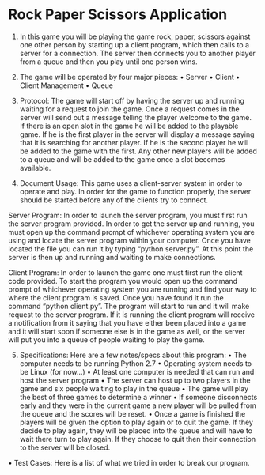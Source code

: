 # Rock Paper Scissors Application

1)	In this game you will be playing the game rock, paper, scissors against one other person by starting up a client program, which then calls to a server for a connection.  The server then connects you to another player from a queue and then you play until one person wins.

2)	The game will be operated by four major pieces:
•	Server
•	Client
•	Client Management
•	Queue

3)	Protocol: 
The game will start off by having the server up and running waiting for a request to join the game.  Once a request comes in the server will send out a message telling the player welcome to the game.  If there is an open slot in the game he will be added to the playable game.  If he is the first player in the server will display a message saying that it is searching for another player.  If he is the second player he will be added to the game with the first.  Any other new players will be added to a queue and will be added to the game once a slot becomes available.

4)	Document Usage:
This game uses a client-server system in order to operate and play.  In order for the game to function properly, the server should be started before any of the clients try to connect.

Server Program:
In order to launch the server program, you must first run the server program provided.  In order to get the server up and running, you must open up the command prompt of whichever operating system you are using and locate the server program within your computer.  Once you have located the file you can run it by typing “python server.py”.  At this point the server is then up and running and waiting to make connections.


Client Program:
In order to launch the game one must first run the client code provided.  To start the program you would open up the command prompt of whichever operating system you are running and find your way to where the client program is saved.  Once you have found it run the command “python client.py”.  The program will start to run and it will make request to the server program.  If it is running the client program will receive a notification from it saying that you have either been placed into a game and it will start soon if someone else is in the game as well, or the server will put you into a queue of people waiting to play the game.

5)	Specifications:
Here are a few notes/specs about this program:
•	The computer needs to be running Python 2.7
•	Operating system needs to be Linux (for now…)
•	At least one computer is needed that can run and host the server program
•	The server can host up to two players in the game and six people waiting to play in the queue
•	The game will play the best of three games to determine a winner
•	If someone disconnects early and they were in the current game a new player will be pulled from the queue and the scores will be reset.
•	Once a game is finished the players will be given the option to play again or to quit the game.  If they decide to play again, they will be placed into the queue and will have to wait there turn to play again.  If they choose to quit then their connection to the server will be closed.

•	Test Cases:
Here is a list of what we tried in order to break our program.
